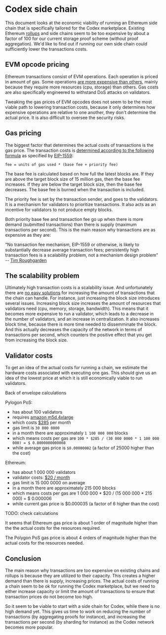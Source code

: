 Codex side chain
================

This document looks at the economic viability of running an Ethereum side chain
that is specifically tailored for the Codex marketplace. Existing Ethereum
[rollups][1] and side chains seem to be too expensive by about a factor of 100
for our current storage proof scheme (without proof aggregation). We'd like to
find out if running our own side chain could sufficiently lower the transactions
costs.

[1]: ../evaluations/rollups.md

EVM opcode pricing
------------------

Ethereum transactions consist of EVM operations. Each operation is priced in
amount of gas. Some operations [are more expensive than others][2], mainly
because they require more resources (cpu, storage) than others. Gas costs are
also specifically engineered to withstand DoS attacks on validators.

Tweaking the gas prices of EVM opcodes does not seem to be the most viable path
to lowering transaction costs, because it only determines how expensive
operations are relative to one another, they don't determine the actual price.
It is also difficult to oversee the security risks.

[2]: https://notes.ethereum.org/@poemm/evm384-update5#Background-on-EVM-Gas-Costs

Gas pricing
-----------

The biggest factor that determines the actual costs of transactions is the gas
price. The transaction costs is [determined according to the following
formula][3] as specified by [EIP-1559][4]:

`fee = units of gas used * (base fee + priority fee)`

The base fee is calculated based on how full the latest blocks are. If they are
above the target block size of 15 million gas, then the base fee increases. If
they are below the target block size, then the base fee decreases.
The base fee is burned when the transaction is included.

The priority fee is set by the transaction sender, and goes to the validators.
It is a mechanism for validators to prioritize transactions. It also acts as an
incentive for validators to not produce empty blocks.

Both priority base fee and transaction fee go up when there is more demand
(submitted transactions) than there is supply (maximum transactions per second).
This is the main reason why transactions are as expensive as they are:

"No transaction fee mechanism, EIP-1559 or otherwise, is likely to substantially
decrease average transaction fees; persistently high transaction fees is a
scalability problem, not a mechanism design problem" -- [Tim Roughgarden][5]

[3]: https://ethereum.org/en/developers/docs/gas/#how-are-gas-fees-calculated
[4]: https://eips.ethereum.org/EIPS/eip-1559
[5]: http://timroughgarden.org/papers/eip1559.pdf


The scalability problem
-----------------------

Ultimately high transaction costs is a scalability issue. And unfortunately
there are [no easy solutions][6] for increasing the amount of transactions that
the chain can handle. For instance, just increasing the block size introduces
several issues. Increasing block size increases the amount of resources that
validators need (cpu, memory, storage, bandwidth). This means that it becomes
more expensive to run a validator, which leads to a decrease in the number of
validators, and an increase in centralization. It also increases block time,
because there is more time needed to dissemminate the block. And this actually
decreases the capacity of the network in terms of transactions per second, which
counters the positive effect that you get from increasing the block size.

[6]: https://cryptonews.com/news/contrary-to-musk-s-idea-you-can-t-just-increase-block-size-s-10426.htm

Validator costs
---------------

To get an idea of the actual costs for running a chain, we estimate the hardware
costs associated with executing one gas. This should give us an idea of the
lowest price at which it is still economically viable to run validators.

Back of envelope calculations

Pylogon PoS:
- has about 100 validators
- requires [amazon m5d.4xlarge][8]
- which costs [$285][9] per month
- gas limit is `30 000 0000`
- in a month there are approximately `1 100 000 000` blocks
- which means costs per gas are `100 * $285 / (30 000 0000 * 1 100 000 000) = $ 0.0000000000008`
- while average gas price is `$0.00000002` (a factor of 25000 higher than the cost)

Ethereum:
- has about 1 000 000 validators
- validator costs: [$20 / month][7]
- gas limit is 15 000 0000 on average
- in a month there are approximately 215 000 blocks
- which means costs per gas are 1 000 000 * $20 / (15 000 000 * 215 000) = $ 0.000006
- while current gas price is $0.000035 (a factor of 6 higher than the cost)

TODO: check calculations

It seems that Ethereum gas price is about 1 order of magnitude higher than the
the actual costs for the resources required.

The Polygon PoS gas price is about 4 orders of magnitude higher than the actual
costs for the resources needed.

[7]: https://www.launchnodes.com/ln_products/ethereum-validator-node-prysmatic-client/
[8]: https://docs.polygon.technology/pos/how-to/validator/validator-system-requirements/#recommended-system-requirements
[9]: https://instances.vantage.sh/aws/ec2/m5d.4xlarge

Conclusion
----------

The main reason why transactions are too expensive on existing chains and
rollups is because they are utilized to their capacity. This creates a higher
demand than there is supply, increasing prices. The actual costs of running a
chain seem to be ok for running the Codex marketplace, but we need to either
increase capacity or limit the amount of transactions to ensure that transaction
prices do not become too high.

So it seem to be viable to start with a side chain for Codex, while there is no
high demand yet. This gives us time to work on reducing the number of
transactions (by aggregating proofs for instance), and increasing the
transactions per second (by sharding for instance) as the Codex network becomes
more popular.